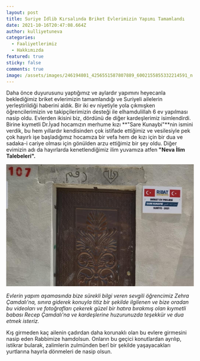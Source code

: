 ```yaml
---
layout: post
title: Suriye İdlib Kırsalında Briket Evlerimizin Yapımı Tamamlandı
date: 2021-10-16T20:47:08.664Z
author: kulliyetuneva
categories:
  - Faaliyetlerimiz
  - Hakkımızda
featured: true
sticky: false
comments: true
image: /assets/images/246194801_4256551587807889_6002155855332214591_n.jpg
---
```

<!--StartFragment-->

Daha önce duyurusunu yaptığımız ve aylardır yapımını heyecanla beklediğimiz briket evlerimizin tamamlandığı ve Suriyeli ailelerin yerleştirildiği haberini aldık. Bir iki ev niyetiyle yola çıkmışken öğrencilerimizin ve takipçilerimizin desteği ile elhamdulillah 6 ev yapılması nasip oldu. Evlerden ikisini biz, dördünü de diğer kardeşlerimiz isimlendirdi. Birine kıymetli Dr.İyad hocamızın merhume kızı **"Sare Kunaybi"**nin ismini verdik, bu hem yıllardır kendisinden çok istifade ettiğimiz ve vesilesiyle pek çok hayırlı işe başladığımız hocamıza bir vefa hem de kızı için bir dua ve sadaka-i cariye olması için gönülden arzu ettiğimiz bir şey oldu. Diğer evimizin adı da hayırlarda kenetlendiğimiz ilim yuvamıza atfen **"Neva İlim Talebeleri".**

![](/assets/images/246224712_4256551591141222_9020613004126322929_n.jpg)

*Evlerin yapım aşamasında bize sürekli bilgi veren sevgili öğrencimiz Zehra Çamdalı'na, sınıra giderek konuyla titiz bir şekilde ilgilenen ve bize oradan bu videoları ve fotoğrafları çekerek güzel bir hatıra bırakmış olan kıymetli babası Recep Çamdalı'na ve kardeşlerine huzurunuzda teşekkür ve dua etmek isteriz.*

Kış girmeden kaç ailenin çadırdan daha korunaklı olan bu evlere girmesini nasip eden Rabbimize hamdolsun. Onların bu geçici konutlardan ayrılıp, istikrar bularak, zalimlerin zulmünden berî bir şekilde yaşayacakları yurtlarına hayırla dönmeleri de nasip olsun.

<!--EndFragment-->